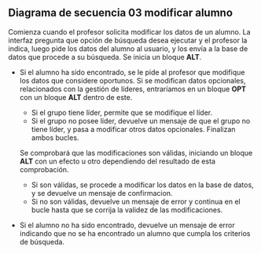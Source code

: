 ## Diagrama de secuencia 03 modificar alumno

Comienza cuando el profesor solicita modificar los datos de un alumno. La interfaz pregunta que opción de búsqueda desea ejecutar y el profesor la indica, luego pide los datos del alumno al usuario, y los envía a la base de datos que procede a su búsqueda. Se inicia un bloque **ALT**.
* Si el alumno ha sido encontrado, se le pide al profesor que modifique los datos que considere oportunos. Si se modifican datos opcionales, relacionados con la gestión de líderes, entraríamos en un bloque **OPT** con un bloque **ALT** dentro de este.
  * Si el grupo tiene líder, permite que se modifique el líder.
  * Si el grupo no posee líder, devuelve un mensaje de que el grupo no tiene líder, y pasa a modificar otros datos opcionales. Finalizan ambos bucles. 
  
  Se comprobará que las modificaciones son válidas, iniciando un bloque **ALT** con un efecto u otro dependiendo del resultado de esta comprobación.
  
  * Si son válidas, se procede a modificar los datos en la base de datos, y se devuelve un mensaje de confirmacion.
  * Si no son válidas, devuelve un mensaje de error y continua en el bucle hasta que se corrija la validez de las modificaciones.
* Si el alumno no ha sido encontrado, devuelve un mensaje de error indicando que no se ha encontrado un alumno que cumpla los criterios de búsqueda.

